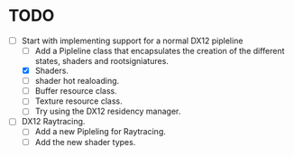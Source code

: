 # TODO

- [ ] Start with implementing support for a normal DX12 pipleline
  - [ ] Add a Pipleline class that encapsulates the creation of the different states, shaders and rootsigniatures.
  - [x] Shaders.
  - [ ] shader hot realoading.
  - [ ] Buffer resource class.
  - [ ] Texture resource class.
  - [ ] Try using the DX12 residency manager.

- [ ] DX12 Raytracing.
  - [ ] Add a new Pipleling for Raytracing.
  - [ ] Add the new shader types.
